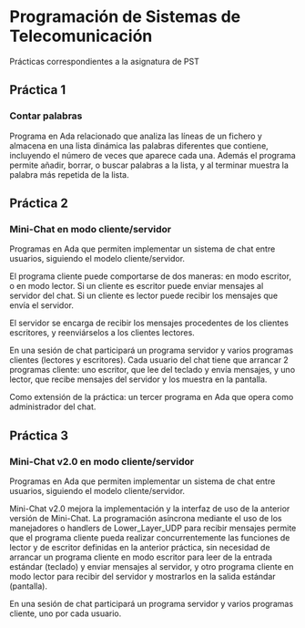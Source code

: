 # Programación de Sistemas de Telecomunicación
Prácticas correspondientes a la asignatura de PST

## Práctica 1
### Contar palabras

Programa en Ada relacionado que analiza las líneas de un fichero y almacena en una lista dinámica las palabras diferentes que contiene, incluyendo el número de veces que aparece cada una. Además el programa permite añadir, borrar, o buscar palabras a la lista, y al terminar muestra la palabra más repetida de la lista.

## Práctica 2
### Mini-Chat en modo cliente/servidor

Programas en Ada que permiten implementar un sistema de chat entre usuarios, siguiendo el modelo cliente/servidor.

El programa cliente puede comportarse de dos maneras: en modo escritor, o en modo lector. Si un cliente es escritor puede enviar mensajes al servidor del chat. Si un cliente es lector puede recibir los mensajes que envía el servidor.

El servidor se encarga de recibir los mensajes procedentes de los clientes escritores, y reenviárselos a los clientes lectores.

En una sesión de chat participará un programa servidor y varios programas clientes (lectores y escritores). Cada usuario del chat tiene que arrancar 2 programas cliente: uno escritor, que lee del teclado y envía mensajes, y uno lector, que recibe mensajes del servidor y los muestra en la pantalla.

Como extensión de la práctica: un tercer programa en Ada que opera como administrador del chat.

## Práctica 3
### Mini-Chat v2.0 en modo cliente/servidor

Programas en Ada que permiten implementar un sistema de chat entre usuarios, siguiendo el modelo cliente/servidor.

Mini-Chat v2.0 mejora la implementación y la interfaz de uso de la anterior versión de Mini-Chat. La programación asíncrona mediante el uso de los manejadores o handlers de Lower_Layer_UDP para recibir mensajes permite que el programa cliente pueda realizar concurrentemente las funciones de lector y de escritor definidas en la anterior práctica, sin necesidad de arrancar un programa cliente en modo escritor para leer de la entrada estándar (teclado) y enviar mensajes al servidor, y otro programa cliente en modo lector para recibir del servidor y mostrarlos en la salida estándar (pantalla).

En una sesión de chat participará un programa servidor y varios programas cliente, uno por cada usuario.
